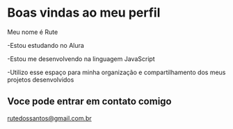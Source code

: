 # Boas vindas ao meu perfil 

Meu nome é Rute

-Estou estudando no Alura

-Estou me desenvolvendo na linguagem JavaScript

-Utilizo esse espaço para minha organização e compartilhamento dos meus projetos desenvolvidos 

## Voce pode entrar em contato comigo 

rutedossantos@gmail.com.br
